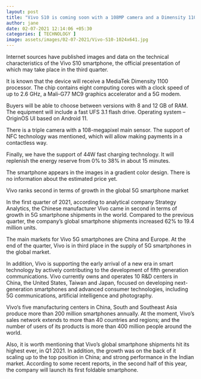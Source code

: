 ```yaml
---
layout: post
title: "Vivo S10 is coming soon with a 108MP camera and a Dimensity 1100 SoC"
author: jane 
date: 02-07-2021 12:14:06 +05:30 
categories: [ TECHNOLOGY ] 
image: assets/images/02-07-2021/Vivo-S10-1024x641.jpg
---
```

Internet sources have published images and data on the technical characteristics of the Vivo S10 smartphone, the official presentation of which may take place in the third quarter.

It is known that the device will receive a MediaTek Dimensity 1100 processor. The chip contains eight computing cores with a clock speed of up to 2.6 GHz, a Mali-G77 MC9 graphics accelerator and a 5G modem.

Buyers will be able to choose between versions with 8 and 12 GB of RAM. The equipment will include a fast UFS 3.1 flash drive. Operating system – OriginOS UI based on Android 11.

There is a triple camera with a 108-megapixel main sensor. The support of NFC technology was mentioned, which will allow making payments in a contactless way.

Finally, we have the support of 44W fast charging technology. It will replenish the energy reserve from 0% to 38% in about 15 minutes.

The smartphone appears in the images in a gradient color design. There is no information about the estimated price yet.

Vivo ranks second in terms of growth in the global 5G smartphone market

In the first quarter of 2021, according to analytical company Strategy Analytics, the Chinese manufacturer Vivo came in second in terms of growth in 5G smartphone shipments in the world. Compared to the previous quarter, the company’s global smartphone shipments increased 62% to 19.4 million units.

The main markets for Vivo 5G smartphones are China and Europe. At the end of the quarter, Vivo is in third place in the supply of 5G smartphones in the global market.

In addition, Vivo is supporting the early arrival of a new era in smart technology by actively contributing to the development of fifth generation communications. Vivo currently owns and operates 10 R&D centers in China, the United States, Taiwan and Japan, focused on developing next-generation smartphones and advanced consumer technologies, including 5G communications, artificial intelligence and photography.

Vivo‘s five manufacturing centers in China, South and Southeast Asia produce more than 200 million smartphones annually. At the moment, Vivo’s sales network extends to more than 40 countries and regions; and the number of users of its products is more than 400 million people around the world.

Also, it is worth mentioning that Vivo’s global smartphone shipments hit its highest ever, in Q1 2021. In addition, the growth was on the back of it scaling up to the top position in China; and strong performance in the Indian market. According to some recent reports, in the second half of this year, the company will launch its first foldable smartphone.